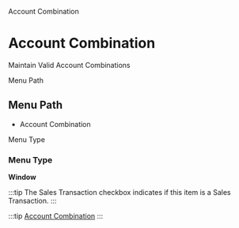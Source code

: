 
Account Combination
# Account Combination


Maintain Valid Account Combinations 

Menu Path
## Menu Path



- Account Combination

Menu Type
### Menu Type

**Window**

:::tip
The Sales Transaction checkbox indicates if this item is a Sales Transaction.
:::

:::tip
[Account Combination](functional-guide/window/window-account-combination.md)
:::